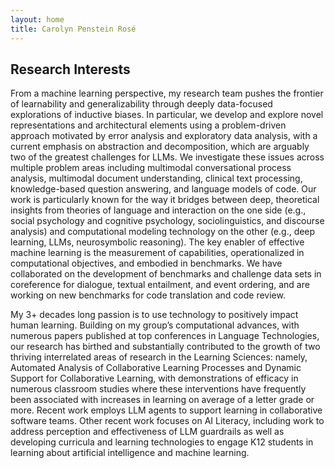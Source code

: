 ```yaml
---
layout: home
title: Carolyn Penstein Rosé
---
```



## Research Interests

From a machine learning perspective, my research team pushes the frontier of learnability and generalizability through deeply data-focused explorations of inductive biases. In particular, we develop and explore novel representations and architectural elements using a problem-driven approach motivated by error analysis and exploratory data analysis, with a current emphasis on abstraction and decomposition, which are arguably two of the greatest challenges for LLMs. We investigate these issues across multiple problem areas including multimodal conversational process analysis, multimodal document understanding, clinical text processing, knowledge-based question answering, and language models of code. Our work is particularly known for the way it bridges between deep, theoretical insights from theories of language and interaction on the one side (e.g., social psychology and cognitive psychology, sociolinguistics, and discourse analysis) and computational modeling technology on the other (e.g., deep learning, LLMs, neurosymbolic reasoning). The key enabler of effective machine learning is the measurement of capabilities, operationalized in computational objectives, and embodied in benchmarks. We have collaborated on the development of benchmarks and challenge data sets in coreference for dialogue, textual entailment, and event ordering, and are working on new benchmarks for code translation and code review.

My 3+ decades long passion is to use technology to positively impact human learning. Building on my group’s computational advances, with numerous papers published at top conferences in Language Technologies, our research has birthed and substantially contributed to the growth of two thriving interrelated areas of research in the Learning Sciences: namely, Automated Analysis of Collaborative Learning Processes and Dynamic Support for Collaborative Learning, with demonstrations of efficacy in numerous classroom studies where these interventions have frequently been associated with increases in learning on average of a letter grade or more. Recent work employs LLM agents to support learning in collaborative software teams. Other recent work focuses on AI Literacy, including work to address perception and effectiveness of LLM guardrails as well as developing curricula and learning technologies to engage K12 students in learning about artificial intelligence and machine learning.



